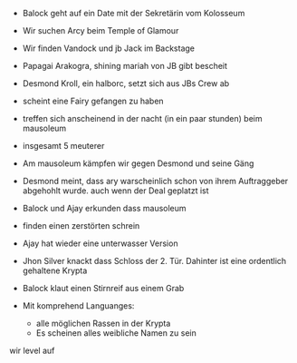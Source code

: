 - Balock geht auf ein Date mit der Sekretärin vom Kolosseum
- Wir suchen Arcy beim Temple of Glamour
- Wir finden Vandock und jb Jack im Backstage
- Papagai Arakogra, shining mariah von JB gibt bescheit
- Desmond Kroll, ein halborc,  setzt sich aus JBs Crew ab
- scheint eine Fairy gefangen zu haben
- treffen sich anscheinend in der nacht (in ein paar stunden) beim mausoleum
- insgesamt 5 meuterer

- Am mausoleum kämpfen wir gegen Desmond und seine Gäng
- Desmond meint, dass ary warscheinlich schon von ihrem Auftraggeber abgehohlt wurde. auch wenn der Deal geplatzt ist
- Balock und Ajay erkunden dass mausoleum
- finden einen zerstörten schrein
- Ajay hat wieder eine unterwasser Version
- Jhon Silver knackt dass Schloss der 2. Tür. Dahinter ist eine ordentlich gehaltene Krypta
- Balock klaut einen Stirnreif aus einem Grab
- Mit komprehend Languanges:
	- alle möglichen Rassen in der Krypta
	- Es scheinen alles weibliche Namen zu sein

wir level auf